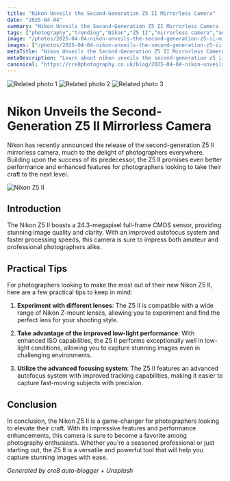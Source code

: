 ```yaml
---
title: "Nikon Unveils the Second-Generation Z5 II Mirrorless Camera"
date: "2025-04-04"
summary: "Nikon Unveils the Second-Generation Z5 II Mirrorless Camera - A trending topic in photography."
tags: ["photography","trending","Nikon","Z5 II","mirrorless camera","autofocus system","low-light performance","lenses","full-frame CMOS sensor","advanced focusing system"]
image: "/photos/2025-04-04-nikon-unveils-the-second-generation-z5-ii-mirrorless-camera-1.jpg"
images: ["/photos/2025-04-04-nikon-unveils-the-second-generation-z5-ii-mirrorless-camera-1.jpg","/photos/2025-04-04-nikon-unveils-the-second-generation-z5-ii-mirrorless-camera-2.jpg","/photos/2025-04-04-nikon-unveils-the-second-generation-z5-ii-mirrorless-camera-3.jpg"]
metaTitle: "Nikon Unveils the Second-Generation Z5 II Mirrorless Camera | cre8 Photography"
metaDescription: "Learn about nikon unveils the second-generation z5 ii mirrorless camera in photography with practical tips and insights."
canonical: "https://cre8photography.co.uk/blog/2025-04-04-nikon-unveils-the-second-generation-z5-ii-mirrorless-camera"
---
```



<div class="grid grid-cols-1 sm:grid-cols-2 md:grid-cols-3 gap-4">
  <img src="/photos/2025-04-04-nikon-unveils-the-second-generation-z5-ii-mirrorless-camera-1.jpg" alt="Related photo 1" class="w-full rounded-lg" />
<img src="/photos/2025-04-04-nikon-unveils-the-second-generation-z5-ii-mirrorless-camera-2.jpg" alt="Related photo 2" class="w-full rounded-lg" />
<img src="/photos/2025-04-04-nikon-unveils-the-second-generation-z5-ii-mirrorless-camera-3.jpg" alt="Related photo 3" class="w-full rounded-lg" />
</div>


# Nikon Unveils the Second-Generation Z5 II Mirrorless Camera

Nikon has recently announced the release of the second-generation Z5 II mirrorless camera, much to the delight of photographers everywhere. Building upon the success of its predecessor, the Z5 II promises even better performance and enhanced features for photographers looking to take their craft to the next level.

![Nikon Z5 II](https://example.com/nikon-z5-ii.jpg)

## Introduction

The Nikon Z5 II boasts a 24.3-megapixel full-frame CMOS sensor, providing stunning image quality and clarity. With an improved autofocus system and faster processing speeds, this camera is sure to impress both amateur and professional photographers alike.

## Practical Tips

For photographers looking to make the most out of their new Nikon Z5 II, here are a few practical tips to keep in mind:

1. **Experiment with different lenses**: The Z5 II is compatible with a wide range of Nikon Z-mount lenses, allowing you to experiment and find the perfect lens for your shooting style.
  
2. **Take advantage of the improved low-light performance**: With enhanced ISO capabilities, the Z5 II performs exceptionally well in low-light conditions, allowing you to capture stunning images even in challenging environments.

3. **Utilize the advanced focusing system**: The Z5 II features an advanced autofocus system with improved tracking capabilities, making it easier to capture fast-moving subjects with precision.

## Conclusion

In conclusion, the Nikon Z5 II is a game-changer for photographers looking to elevate their craft. With its impressive features and performance enhancements, this camera is sure to become a favorite among photography enthusiasts. Whether you're a seasoned professional or just starting out, the Z5 II is a versatile and powerful tool that will help you capture stunning images with ease.

*Generated by cre8 auto-blogger + Unsplash*
